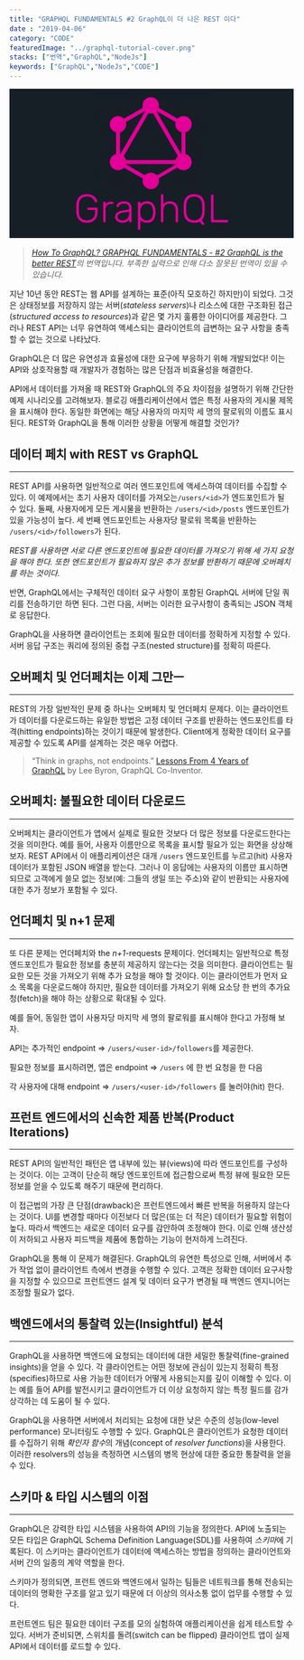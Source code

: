 ```yaml
---
title: "GRAPHQL FUNDAMENTALS #2 GraphQL이 더 나은 REST 이다"
date : "2019-04-06"
category: "CODE"
featuredImage: "../graphql-tutorial-cover.png"
stacks: ["번역","GraphQL","NodeJs"]
keywords: ["GraphQL","NodeJs","CODE"]
---
```

![커버](../graphql-tutorial-cover.png)

>_[How To GraphQL? GRAPHQL FUNDAMENTALS - #2 GraphQL is the better REST](https://www.howtographql.com/basics/1-graphql-is-the-better-rest/?autoplay)의 번역입니다. 부족한 실력으로 인해 다소 잘못된 번역이 있을 수 있습니다._

지난 10년 동안 REST는 웹 API를 설계하는 표준(아직 모호하긴 하지만)이 되었다. 그것은 상태정보를 저장하지 않는 서버(*stateless servers*)나 리소스에 대한 구조화된 접근(*structured access to resources*)과 같은 몇 가지 훌륭한 아이디어를 제공한다. 그러나 REST API는 너무 유연하여 액세스되는 클라이언트의 급변하는 요구 사항을 충족할 수 없는 것으로 나타났다.

GraphQL은 더 많은 유연성과 효율성에 대한 요구에 부응하기 위해 개발되었다! 이는 API와 상호작용할 때 개발자가 경험하는 많은 단점과 비효율성을 해결한다.

API에서 데이터를 가져올 때 REST와 GraphQL의 주요 차이점을 설명하기 위해 간단한 예제 시나리오를 고려해보자. 블로깅 애플리케이션에서 앱은 특정 사용자의 게시물 제목을 표시해야 한다. 동일한 화면에는 해당 사용자의 마지막 세 명의 팔로워의 이름도 표시된다. REST와 GraphQL을 통해 이러한 상황을 어떻게 해결할 것인가?

## 데이터 페치 with REST vs GraphQL

- - -

REST API를 사용하면 일반적으로 여러 엔드포인트에 액세스하여 데이터를 수집할 수 있다. 이 예제에서는 초기 사용자 데이터를 가져오는`/users/<id>`가 엔드포인트가 될 수 있다. 둘째, 사용자에게 모든 게시물을 반환하는 `/users/<id>/posts` 엔드포인트가 있을 가능성이 높다. 세 번째 엔드포인트는 사용자당 팔로워 목록을 반환하는 `/users/<id>/followers`가 된다.

[](https://www.notion.so/d90dcd055ff54934a4b06666421a73d0#086652ab52f94b0a9922165398cd7a57)

*REST를 사용하면 서로 다른 엔드포인트에 필요한 데이터를 가져오기 위해 세 가지 요청을 해야 한다. 또한 엔드포인트가 필요하지 않은 추가 정보를 반환하기 때문에 오버페치를 하는 것이다.*

반면, GraphQL에서는 구체적인 데이터 요구 사항이 포함된 GraphQL 서버에 단일 쿼리를 전송하기만 하면 된다. 그런 다음, 서버는 이러한 요구사항이 충족되는 JSON 객체로 응답한다.

[](https://www.notion.so/d90dcd055ff54934a4b06666421a73d0#de4d918477fb448c8ab55fef68401150)

GraphQL을 사용하면 클라이언트는 조회에 필요한 데이터를 정확하게 지정할 수 있다. 서버 응답 구조는 쿼리에 정의된 중첩 구조(nested structure)를 정확히 따른다.

## 오버페치 및 언더페치는 이제 그만ㅡ

- - -

REST의 가장 일반적인 문제 중 하나는 오버페치 및 언더페치 문제다. 이는 클라이언트가 데이터를 다운로드하는 유일한 방법은 고정 데이터 구조를 반환하는 엔드포인트를 타격(hitting endpoints)하는 것이기 때문에 발생한다. Client에게 정확한 데이터 요구를 제공할 수 있도록 API를 설계하는 것은 매우 어렵다.

> “Think in graphs, not endpoints.” [Lessons From 4 Years of GraphQL](https://www.graphql.com/articles/4-years-of-graphql-lee-byron) by Lee Byron, GraphQL Co-Inventor.

## 오버페치: 불필요한 데이터 다운로드

- - -

오버페치는 클라이언트가 앱에서 실제로 필요한 것보다 더 많은 정보를 다운로드한다는 것을 의미한다. 예를 들어, 사용자 이름만으로 목록을 표시할 필요가 있는 화면을 상상해 보자. REST API에서 이 애플리케이션은 대개 `/users` 엔드포인트를 누르고(hit) 사용자 데이터가 포함된 JSON 배열을 받는다. 그러나 이 응답에는 사용자의 이름만 표시하면 되므로 고객에게 쓸모 없는 정보(예: 그들의 생일 또는 주소)와 같이 반환되는 사용자에 대한 추가 정보가 포함될 수 있다.

## 언더페치 및 n+1 문제

- - -

또 다른 문제는 언더페치와  the *n+1*-requests 문제이다. 언더페치는 일반적으로 특정 엔드포인트가 필요한 정보를 충분히 제공하지 않는다는 것을 의미한다. 클라이언트는 필요한 모든 것을 가져오기 위해 추가 요청을 해야 할 것이다. 이는 클라이언트가 먼저 요소 목록을 다운로드해야 하지만, 필요한 데이터를 가져오기 위해 요소당 한 번의 추가요청(fetch)을 해야 하는 상황으로 확대될 수 있다.

예를 들어, 동일한 앱이 사용자당 마지막 세 명의 팔로워를 표시해야 한다고 가정해 보자.

API는 추가적인 endpoint ⇒ `/users/<user-id>/followers`를 제공한다. 

필요한 정보를 표시하려면, 앱은 endpoint ⇒ `/users` 에 한 번 요청을 한 다음 

각 사용자에 대해 endpoint ⇒ `/users/<user-id>/followers` 를 눌러야(hit) 한다.

## 프런트 엔드에서의 신속한 제품 반복(**Product Iterations**)

- - -

REST API의 일반적인 패턴은 앱 내부에 있는 뷰(views)에 따라 엔드포인트를 구성하는 것이다. 이는 고객이 단순히 해당 엔드포인트에 접근함으로써 특정 뷰에 필요한 모든 정보를 얻을 수 있도록 해주기 때문에 편리하다.

이 접근법의 가장 큰 단점(drawback)은 프런트엔드에서 빠른 반복을 허용하지 않는다는 것이다. UI를 변경할 때마다 이전보다 더 많은(또는 더 적은) 데이터가 필요할 위험이 높다. 따라서 백엔드는 새로운 데이터 요구를 감안하여 조정해야 한다. 이로 인해 생산성이 저하되고 사용자 피드백을 제품에 통합하는 기능이 현저하게 느려진다. 

GraphQL을 통해 이 문제가 해결된다. GraphQL의 유연한 특성으로 인해, 서버에서 추가 작업 없이 클라이언트 측에서 변경을 수행할 수 있다. 고객은 정확한 데이터 요구사항을 지정할 수 있으므로 프런트엔드 설계 및 데이터 요구가 변경될 때 백엔드 엔지니어는 조정할 필요가 없다.

## 백엔드에서의 통찰력 있는(Insightful) 분석

- - -

GraphQL을 사용하면 백엔드에 요청되는 데이터에 대한 세밀한 통찰력(fine-grained insights)을 얻을 수 있다. 각 클라이언트는 어떤 정보에 관심이 있는지 정확히 특정(specifies)하므로 사용 가능한 데이터가 어떻게 사용되는지를 깊이 이해할 수 있다. 이는 예를 들어 API를 발전시키고 클라이언트가 더 이상 요청하지 않는 특정 필드를 감가상각하는 데 도움이 될 수 있다.

GraphQL을 사용하면 서버에서 처리되는 요청에 대한 낮은 수준의 성능(low-level performance) 모니터링도 수행할 수 있다. GraphQL은 클라이언트가 요청한 데이터를 수집하기 위해 *확인자 함수*의 개념(concept of *resolver functions*)을 사용한다. 이러한 resolvers의 성능을 측정하면 시스템의 병목 현상에 대한 중요한 통찰력을 얻을 수 있다.

## **스키마 & 타입 시스템의 이점**

- - -

GraphQL은 강력한 타입 시스템을 사용하여 API의 기능을 정의한다. API에 노출되는 모든 타입은 GraphQL Schema Definition Language(SDL)를 사용하여 *스키마*에 기록된다. 이 스키마는 클라이언트가 데이터에 액세스하는 방법을 정의하는 클라이언트와 서버 간의 일종의 계약 역할을 한다.

스키마가 정의되면, 프런트 엔드와 백엔드에서 일하는 팀들은 네트워크를 통해 전송되는 데이터의 명확한 구조를 알고 있기 때문에 더 이상의 의사소통 없이 업무를 수행할 수 있다.

프런트엔드 팀은 필요한 데이터 구조를 모의 실험하여 애플리케이션을 쉽게 테스트할 수 있다. 서버가 준비되면, 스위치를 돌려(switch can be flipped) 클라이언트 앱이 실제 API에서 데이터를 로드할 수 있다.